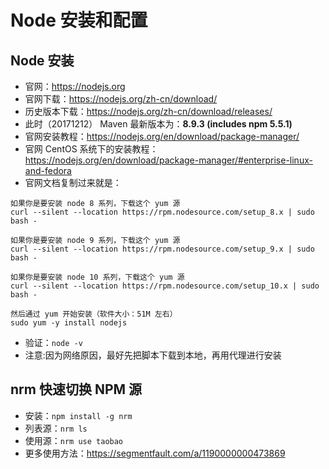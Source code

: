 # Node 安装和配置

## Node 安装

- 官网：<https://nodejs.org>
- 官网下载：<https://nodejs.org/zh-cn/download/>
- 历史版本下载：<https://nodejs.org/zh-cn/download/releases/>
- 此时（20171212） Maven 最新版本为：**8.9.3 (includes npm 5.5.1)**
- 官网安装教程：<https://nodejs.org/en/download/package-manager/>
- 官网 CentOS 系统下的安装教程：<https://nodejs.org/en/download/package-manager/#enterprise-linux-and-fedora>
- 官网文档复制过来就是：

```
如果你是要安装 node 8 系列，下载这个 yum 源
curl --silent --location https://rpm.nodesource.com/setup_8.x | sudo bash -

如果你是要安装 node 9 系列，下载这个 yum 源
curl --silent --location https://rpm.nodesource.com/setup_9.x | sudo bash -

如果你是要安装 node 10 系列，下载这个 yum 源
curl --silent --location https://rpm.nodesource.com/setup_10.x | sudo bash -

然后通过 yum 开始安装（软件大小：51M 左右）
sudo yum -y install nodejs
```

- 验证：`node -v`
- 注意:因为网络原因，最好先把脚本下载到本地，再用代理进行安装


## nrm 快速切换 NPM 源

- 安装：`npm install -g nrm`
- 列表源：`nrm ls`
- 使用源：`nrm use taobao`
- 更多使用方法：<https://segmentfault.com/a/1190000000473869>
